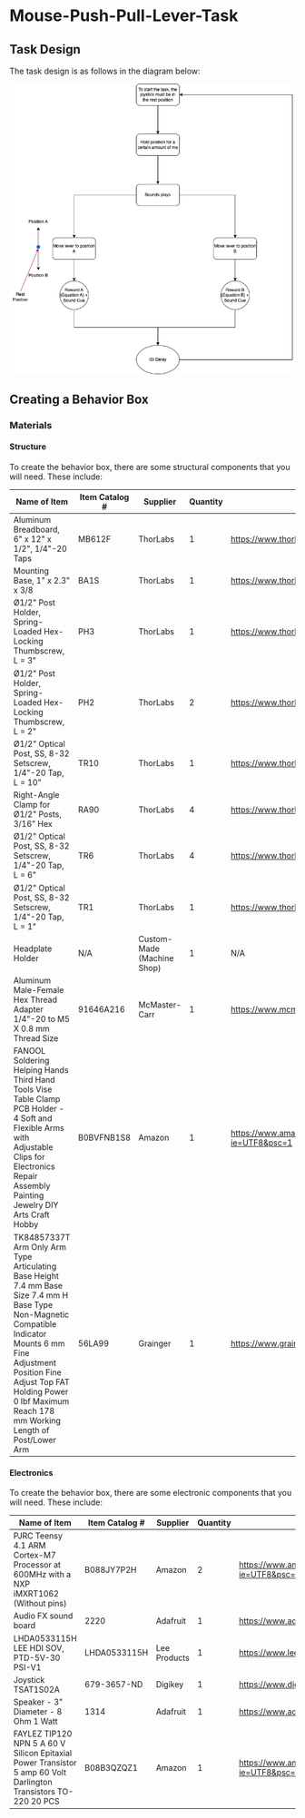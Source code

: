 # Mouse-Push-Pull-Lever-Task

## Task Design

The task design is as follows in the diagram below:

![Task Design](https://github.com/RajHarsor/Mouse-Push-Pull-Lever-Task/blob/main/Instructions%20+%20README/TaskDesign.png)

## Creating a Behavior Box

### Materials

#### Structure

To create the behavior box, there are some structural components that you will need. These include:

| Name of Item  | Item Catalog #  | Supplier | Quantity | Link |
|---|---|---|---|---|
| Aluminum Breadboard, 6" x 12" x 1/2", 1/4"-20 Taps | MB612F | ThorLabs | 1 | https://www.thorlabs.com/newgrouppage9.cfm?objectgroup_id=159&pn=MB612F |
| Mounting Base, 1" x 2.3" x 3/8 | BA1S | ThorLabs | 1 | https://www.thorlabs.com/newgrouppage9.cfm?objectgroup_id=159&pn=BA1S |
| Ø1/2" Post Holder, Spring-Loaded Hex-Locking Thumbscrew, L = 3"    | PH3   | ThorLabs | 1 | https://www.thorlabs.com/newgrouppage9.cfm?objectgroup_id=159&pn=PH3 |
| Ø1/2" Post Holder, Spring-Loaded Hex-Locking Thumbscrew, L = 2" | PH2 | ThorLabs | 2 | https://www.thorlabs.com/newgrouppage9.cfm?objectgroup_id=159&pn=PH2 |
| Ø1/2" Optical Post, SS, 8-32 Setscrew, 1/4"-20 Tap, L = 10" | TR10 | ThorLabs | 1 | https://www.thorlabs.com/newgrouppage9.cfm?objectgroup_id=159&pn=TR10 |
| Right-Angle Clamp for Ø1/2" Posts, 3/16" Hex | RA90 | ThorLabs | 4 | https://www.thorlabs.com/newgrouppage9.cfm?objectgroup_id=159&pn=RA90 |
|Ø1/2" Optical Post, SS, 8-32 Setscrew, 1/4"-20 Tap, L = 6"| TR6 | ThorLabs | 4 | https://www.thorlabs.com/newgrouppage9.cfm?objectgroup_id=159&pn=TR6 |
| Ø1/2" Optical Post, SS, 8-32 Setscrew, 1/4"-20 Tap, L = 1" | TR1 | ThorLabs | 1 | https://www.thorlabs.com/newgrouppage9.cfm?objectgroup_id=159&pn=TR1 |
|Headplate Holder | N/A | Custom-Made (Machine Shop) | 1 | N/A |
|Aluminum Male-Female Hex Thread Adapter 1/4"-20 to M5 X 0.8 mm Thread Size | 91646A216 | McMaster-Carr | 1 | https://www.mcmaster.com/91646A216/ |
| FANOOL Soldering Helping Hands Third Hand Tools Vise Table Clamp PCB Holder - 4 Soft and Flexible Arms with Adjustable Clips for Electronics Repair Assembly Painting Jewelry DIY Arts Craft Hobby | B0BVFNB1S8 | Amazon | 1 | https://www.amazon.com/gp/product/B07Q2ZQX2L/ref=ppx_yo_dt_b_asin_title_o00_s00?ie=UTF8&psc=1 |
| TK84857337T Arm Only Arm Type Articulating Base Height 7.4 mm Base Size 7.4 mm H Base Type Non-Magnetic Compatible Indicator Mounts 6 mm Fine Adjustment Position Fine Adjust Top FAT Holding Power 0 lbf Maximum Reach 178 mm Working Length of Post/Lower Arm | 56LA99 | Grainger | 1 | https://www.grainger.com/product/TRIMOS-Arm-Only-56LA99 |

#### Electronics

To create the behavior box, there are some electronic components that you will need. These include:

| Name of Item  | Item Catalog #  | Supplier | Quantity | Link |
|---|---|---|---|---|
| PJRC Teensy 4.1 ARM Cortex-M7 Processor at 600MHz with a NXP iMXRT1062 (Without pins)| B088JY7P2H | Amazon | 2 | https://www.amazon.com/gp/product/B088JY7P2H/ref=ppx_yo_dt_b_asin_title_o00_s00?ie=UTF8&psc=1 |
| Audio FX sound board | 2220 | Adafruit | 1 | https://www.adafruit.com/product/2220 |
| LHDA0533115H LEE HDI SOV, PTD-5V-30 PSI-V1 | LHDA0533115H | Lee Products | 1 | https://www.leeproducts.com/products/lee-hdi-solenoid-valves/ |
| Joystick TSAT1S02A | 679-3657-ND | Digikey | 1 | https://www.digikey.com/en/products/detail/c-tsats1s02a/679-3657-ND/11223311 |
| Speaker - 3" Diameter - 8 Ohm 1 Watt | 1314 | Adafruit | 1 | https://www.adafruit.com/product/1314 |
| FAYLEZ TIP120 NPN 5 A 60 V Silicon Epitaxial Power Transistor 5 amp 60 Volt Darlington Transistors TO-220 20 PCS | B08B3QZQZ1 | Amazon | 1 | https://www.amazon.com/gp/product/B08B3QZQZ1/ref=ppx_yo_dt_b_asin_title_o00_s00?ie=UTF8&psc=1 |


